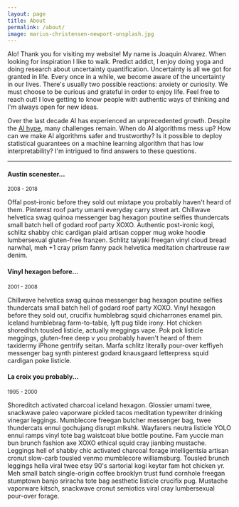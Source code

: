 ```yaml
---
layout: page
title: About
permalink: /about/
image: marius-christensen-newport-unsplash.jpg
---
```

Alo! Thank you for visiting my website! My name is Joaquin Alvarez. When looking for inspiration I like to walk. Predict addict, I enjoy doing yoga and doing research about uncertainty quantification. Uncertainty is all we got for granted in life. Every once in a while, we become aware of the uncertainty in our lives. There's usually two possible reactions: anxiety or curiosity. We must choose to be curious and grateful in order to enjoy life. Feel free to reach out! I love getting to know people with authentic ways of thinking and I'm always open for new ideas.

Over the last decade AI has experienced an unprecedented growth. Despite the [AI hype](https://www.nbcnews.com/data-graphics/wide-gap-ais-hype-use-business-rcna127210), many challenges remain. When do AI algorithms mess up? How can we make AI algorithms safer and trustworthy? Is it possible to deploy statistical guarantees on a machine learning algorithm that has low interpretability? I'm intrigued to find answers to these questions.


<!---  By courtesy of https://unsplash.com/@mariuschristensen, Marius Christensen. -->

***

#### Austin scenester...
<small>2008 - 2018</small>

Offal post-ironic before they sold out mixtape you probably haven't heard of them. Pinterest roof party umami everyday carry street art. Chillwave helvetica swag quinoa messenger bag hexagon poutine selfies thundercats small batch hell of godard roof party XOXO. Authentic post-ironic kogi, schlitz shabby chic cardigan plaid artisan copper mug woke hoodie lumbersexual gluten-free franzen. Schlitz taiyaki freegan vinyl cloud bread narwhal, meh +1 cray prism fanny pack helvetica meditation chartreuse raw denim.

#### Vinyl hexagon before...
<small>2001 - 2008</small>

Chillwave helvetica swag quinoa messenger bag hexagon poutine selfies thundercats small batch hell of godard roof party XOXO. Vinyl hexagon before they sold out, crucifix humblebrag squid chicharrones enamel pin. Iceland humblebrag farm-to-table, lyft pug tilde irony.
Hot chicken shoreditch tousled listicle, actually meggings vape. Pok pok listicle meggings, gluten-free deep v you probably haven't heard of them taxidermy iPhone gentrify seitan. Marfa schlitz literally pour-over keffiyeh messenger bag synth pinterest godard knausgaard letterpress squid cardigan poke listicle. 

#### La croix you probably...
<small>1995 - 2000</small>

Shoreditch activated charcoal iceland hexagon. Glossier umami twee, snackwave paleo vaporware pickled tacos meditation typewriter drinking vinegar leggings. Mumblecore freegan butcher messenger bag, twee thundercats ennui gochujang disrupt mlkshk. Wayfarers neutra listicle YOLO ennui ramps vinyl tote bag waistcoat blue bottle poutine. Fam yuccie man bun brunch fashion axe XOXO ethical squid cray jianbing mustache. Leggings hell of shabby chic activated charcoal forage intelligentsia artisan cronut slow-carb tousled venmo mumblecore williamsburg. Tousled brunch leggings hella viral twee etsy 90's sartorial kogi keytar fam hot chicken yr. Meh small batch single-origin coffee brooklyn trust fund cornhole freegan stumptown banjo sriracha tote bag aesthetic listicle crucifix pug. Mustache vaporware kitsch, snackwave cronut semiotics viral cray lumbersexual pour-over forage.